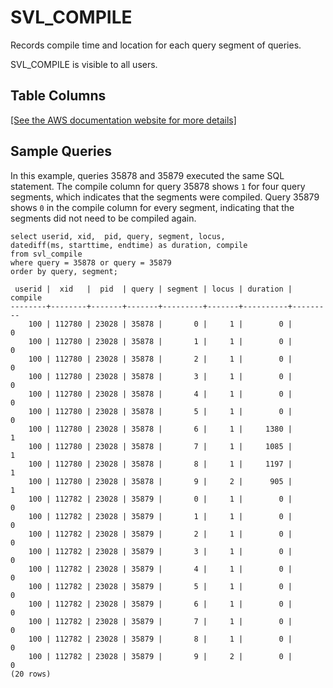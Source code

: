 # SVL\_COMPILE<a name="r_SVL_COMPILE"></a>

Records compile time and location for each query segment of queries\.

SVL\_COMPILE is visible to all users\.

## Table Columns<a name="r_SVL_COMPILE-table-rows"></a>

[\[See the AWS documentation website for more details\]](http://docs.aws.amazon.com/redshift/latest/dg/r_SVL_COMPILE.html)

## Sample Queries<a name="r_SVL_COMPILE-sample-queries"></a>

In this example, queries 35878 and 35879 executed the same SQL statement\. The compile column for query 35878 shows `1` for four query segments, which indicates that the segments were compiled\. Query 35879 shows `0` in the compile column for every segment, indicating that the segments did not need to be compiled again\.

```
select userid, xid,  pid, query, segment, locus,  
datediff(ms, starttime, endtime) as duration, compile 
from svl_compile 
where query = 35878 or query = 35879
order by query, segment;

 userid |  xid   |  pid  | query | segment | locus | duration | compile
--------+--------+-------+-------+---------+-------+----------+---------
    100 | 112780 | 23028 | 35878 |       0 |     1 |        0 |       0
    100 | 112780 | 23028 | 35878 |       1 |     1 |        0 |       0
    100 | 112780 | 23028 | 35878 |       2 |     1 |        0 |       0
    100 | 112780 | 23028 | 35878 |       3 |     1 |        0 |       0
    100 | 112780 | 23028 | 35878 |       4 |     1 |        0 |       0
    100 | 112780 | 23028 | 35878 |       5 |     1 |        0 |       0
    100 | 112780 | 23028 | 35878 |       6 |     1 |     1380 |       1
    100 | 112780 | 23028 | 35878 |       7 |     1 |     1085 |       1
    100 | 112780 | 23028 | 35878 |       8 |     1 |     1197 |       1
    100 | 112780 | 23028 | 35878 |       9 |     2 |      905 |       1
    100 | 112782 | 23028 | 35879 |       0 |     1 |        0 |       0
    100 | 112782 | 23028 | 35879 |       1 |     1 |        0 |       0
    100 | 112782 | 23028 | 35879 |       2 |     1 |        0 |       0
    100 | 112782 | 23028 | 35879 |       3 |     1 |        0 |       0
    100 | 112782 | 23028 | 35879 |       4 |     1 |        0 |       0
    100 | 112782 | 23028 | 35879 |       5 |     1 |        0 |       0
    100 | 112782 | 23028 | 35879 |       6 |     1 |        0 |       0
    100 | 112782 | 23028 | 35879 |       7 |     1 |        0 |       0
    100 | 112782 | 23028 | 35879 |       8 |     1 |        0 |       0
    100 | 112782 | 23028 | 35879 |       9 |     2 |        0 |       0
(20 rows)
```
